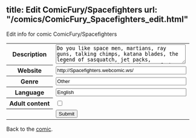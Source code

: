 title: Edit ComicFury/Spacefighters
url: "/comics/ComicFury_Spacefighters_edit.html"
---
Edit info for comic ComicFury/Spacefighters

<form name="comic" action="http://gaepostmail.appspot.com/comic/" method="post">
<table class="comicinfo">
<tr>
<th>Description</th><td><textarea name="description" cols="40" rows="3">Do you like space men, martians, ray guns, talking chimps, katana blades, the legend of sasquatch, jet packs, teleportation, and the devil? ...If the answer is yes, than this comic is for you!</textarea></td>
</tr>
<tr>
<th>Website</th><td><input type="text" name="url" value="http://Spacefighters.webcomic.ws/" size="40"/></td>
</tr>
<tr>
<th>Genre</th><td><input type="text" name="genre" value="Other" size="40"/></td>
</tr>
<tr>
<th>Language</th><td><input type="text" name="language" value="English" size="40"/></td>
</tr>
<tr>
<th>Adult content</th><td><input type="checkbox" name="adult" value="adult" /></td>
</tr>
<tr>
<th></th><td>
<input type="hidden" name="comic" value="ComicFury_Spacefighters" />
<input type="submit" name="submit" value="Submit" />
</td>
</tr>
</table>
</form>

Back to the [comic](ComicFury_Spacefighters.html).
